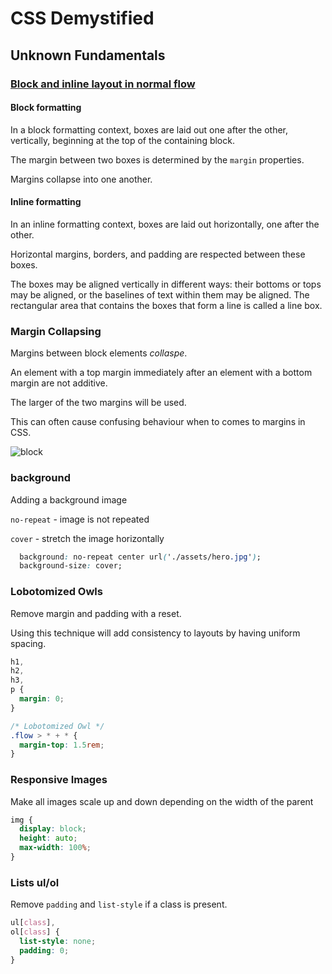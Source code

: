 # CSS Demystified
## Unknown Fundamentals

### [Block and inline layout in normal flow](https://developer.mozilla.org/en-US/docs/Web/CSS/CSS_Flow_Layout/Block_and_Inline_Layout_in_Normal_Flow)

#### Block formatting
In a block formatting context, boxes are laid out one after the other, vertically, beginning at the top of the containing block.

The margin between two boxes is determined by the `margin` properties.

Margins collapse into one another.

#### Inline formatting
In an inline formatting context, boxes are laid out horizontally, one after the other.

Horizontal margins, borders, and padding are respected between these boxes.

The boxes may be aligned vertically in different ways: their bottoms or tops may be aligned, or the baselines of text within them may be aligned. The rectangular area that contains the boxes that form a line is called a line box.

### Margin Collapsing
Margins between block elements *collaspe*.

An element with a top margin immediately after an element with a bottom margin are not additive.

The larger of the two margins will be used.

This can often cause confusing behaviour when to comes to margins in CSS.

![block](https://user-images.githubusercontent.com/25591390/101989629-93119d00-3c99-11eb-9f09-197b133f5019.png)

### background
Adding a background image

`no-repeat` - image is not repeated

`cover` - stretch the image horizontally
```css
  background: no-repeat center url('./assets/hero.jpg');
  background-size: cover;
```

### Lobotomized Owls
Remove margin and padding with a reset.

Using this technique will add consistency to layouts by having uniform spacing.

```css
h1,
h2,
h3,
p {
  margin: 0;
}

/* Lobotomized Owl */
.flow > * + * {
  margin-top: 1.5rem;
}
```

### Responsive Images
Make all images scale up and down depending on the width of the parent

```css 
img {
  display: block;
  height: auto;
  max-width: 100%;
}
```

### Lists ul/ol
Remove `padding` and `list-style` if a class is present.
```css
ul[class],
ol[class] {
  list-style: none;
  padding: 0;
}
```